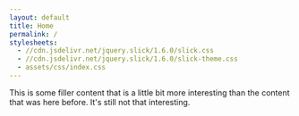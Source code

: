```yaml
---
layout: default
title: Home
permalink: /
stylesheets:
  - //cdn.jsdelivr.net/jquery.slick/1.6.0/slick.css
  - //cdn.jsdelivr.net/jquery.slick/1.6.0/slick-theme.css
  - assets/css/index.css
---
```


<div id="main-carousel"></div>
<script type="text/javascript" src="//cdn.jsdelivr.net/jquery.slick/1.6.0/slick.min.js"></script>
<script>
  const images = ["http://www.team1294.org/img/carousel/wowslider/16141082923_5ba28a67d5_o.jpg",
      "http://www.team1294.org/img/carousel/wowslider/20140424_firstroboticsworldchampionships_0203.jpg",
      "http://www.team1294.org/img/carousel/wowslider/img_7066.jpg"];

  const $container = $("div#main-carousel");

  for (let i = 0; i < images.length; i++) {
      let alt_text = "Slideshow Image " + (i + 1);
      let element = $("<img>", {src: images[i], alt: alt_text, title: alt_text});
      $container.append(element);
  }

  $("#main-carousel").slick({
      autoplay: true,
      autoplaySpeed: 5000
  });
</script>

<div class="content-block">
  This is some filler content that is a little bit more interesting than the content that was here before.
  It's still not that interesting.
</div>
